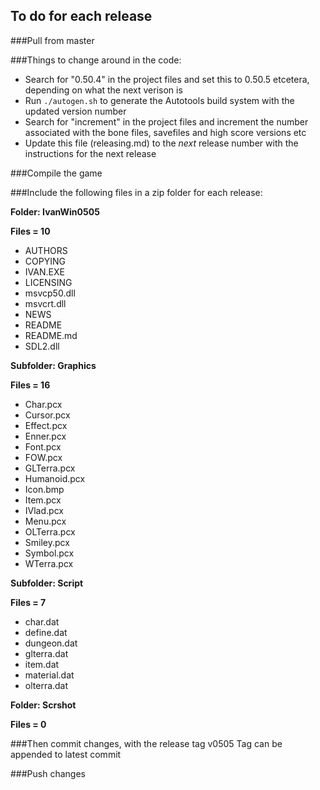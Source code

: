To do for each release
----------------------

###Pull from master

###Things to change around in the code:

 - Search for "0.50.4" in the project files and set this to 0.50.5 etcetera, depending on what the next verison is
 - Run `./autogen.sh` to generate the Autotools build system with the updated version number
 - Search for "increment" in the project files and increment the number associated with the bone files, savefiles and high score versions etc
 - Update this file (releasing.md) to the _next_ release number with the instructions for the next release

###Compile the game

###Include the following files in a zip folder for each release:

**Folder: IvanWin0505**

**Files = 10**

  - AUTHORS
  - COPYING
  - IVAN.EXE
  - LICENSING
  - msvcp50.dll
  - msvcrt.dll
  - NEWS
  - README
  - README.md
  - SDL2.dll

**Subfolder: Graphics**

**Files = 16**

  - Char.pcx
  - Cursor.pcx
  - Effect.pcx
  - Enner.pcx
  - Font.pcx
  - FOW.pcx
  - GLTerra.pcx
  - Humanoid.pcx
  - Icon.bmp
  - Item.pcx
  - IVlad.pcx
  - Menu.pcx
  - OLTerra.pcx
  - Smiley.pcx
  - Symbol.pcx
  - WTerra.pcx

**Subfolder: Script**

**Files = 7**

  - char.dat
  - define.dat
  - dungeon.dat
  - glterra.dat
  - item.dat
  - material.dat
  - olterra.dat

**Folder: Scrshot**

**Files = 0**

###Then commit changes, with the release tag v0505
Tag can be appended to latest commit

###Push changes